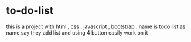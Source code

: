 # to-do-list
this is a project with html , css ,  javascript , bootstrap .  name is todo list as name say they add list and using 4 button easily work on it
